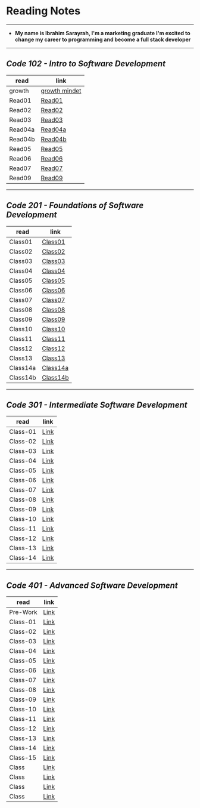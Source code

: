 # Reading Notes

___

* **My name is Ibrahim Sarayrah, I'm a marketing graduate I'm excited to change my career to programming and become a full stack developer**

___

## *Code 102 - Intro to Software Development*

| read        | link |
| ----------- | ----------- |
| growth      | [growth mindet](reading-notes-102/GrowthMindset.md) |
| Read01      | [Read01](reading-notes-102/Read01.md)      |
| Read02      | [Read02](reading-notes-102/Read02.md)      |
| Read03      | [Read03](reading-notes-102/Read03.md)      |
| Read04a     | [Read04a](reading-notes-102/Read04a.md)    |
| Read04b     | [Read04b](reading-notes-102/Read04b.md)    |
| Read05      | [Read05](reading-notes-102/Read05.md)      |
| Read06      | [Read06](reading-notes-102/Read06.md)      |
| Read07      | [Read07](reading-notes-102/Read07.md)      |
| Read09      | [Read09](reading-notes-102/Read09.md)      |

___

## *Code 201 - Foundations of Software Development*

| read        | link |
| ----------- | ----------- |
|   Class01   | [Class01](reading-notes-201/Class01.md)    |
|   Class02   | [Class02](reading-notes-201/Class02.md)    |
|   Class03   | [Class03](reading-notes-201/Class03.md)    |
|   Class04   | [Class04](reading-notes-201/Class04.md)    |
|   Class05   | [Class05](reading-notes-201/Class05.md)    |
|   Class06   | [Class06](reading-notes-201/Class06.md)    |
|   Class07   | [Class07](reading-notes-201/Class07.md)    |
|   Class08   | [Class08](reading-notes-201/Class08.md)    |
|   Class09   | [Class09](reading-notes-201/Class09.md)    |
|   Class10   | [Class10](reading-notes-201/Class10.md)    |
|   Class11   | [Class11](reading-notes-201/Class11.md)    |
|   Class12   | [Class12](reading-notes-201/Class12.md)    |
|   Class13   | [Class13](reading-notes-201/Class13.md)    |
|   Class14a  | [Class14a](reading-notes-201/Class14a.md)  |
|   Class14b  | [Class14b](reading-notes-201/Class14b.md)  |

___

## *Code 301 - Intermediate Software Development*

| read         | link   |
| -----------  | ----------- |
|   Class-01   | [Link](reading-notes-301/Class-01.md) |
|   Class-02   | [Link](reading-notes-301/Class-02.md) |
|   Class-03   | [Link](reading-notes-301/Class-03.md) |
|   Class-04   | [Link](reading-notes-301/Class-04.md) |
|   Class-05   | [Link](reading-notes-301/Class-05.md) |
|   Class-06   | [Link](reading-notes-301/Class-06.md) |
|   Class-07   | [Link](reading-notes-301/Class-07.md) |
|   Class-08   | [Link](reading-notes-301/Class-08.md) |
|   Class-09   | [Link](reading-notes-301/Class-09.md) |
|   Class-10   | [Link](reading-notes-301/Class-10.md) |
|   Class-11   | [Link](reading-notes-301/Class-11.md) |
|   Class-12   | [Link](reading-notes-301/Class-12.md) |
|   Class-13   | [Link](reading-notes-301/Class-13.md) |
|   Class-14   | [Link](reading-notes-301/Class-14.md) |

___

## *Code 401 - Advanced Software Development*

| read         | link   |
| -----------  | ----------- |
|   Pre-Work   | [Link](reading-notes-401/pre-work.md) |
|   Class-01   | [Link](reading-notes-401/Class-01.md) |
|   Class-02   | [Link](reading-notes-401/Class-02.md) |
|   Class-03   | [Link](reading-notes-401/Class-03.md) |
|   Class-04   | [Link](reading-notes-401/Class-04.md) |
|   Class-05   | [Link](reading-notes-401/Class-05.md) |
|   Class-06   | [Link](reading-notes-401/Class-06.md) |
|   Class-07   | [Link](reading-notes-401/Class-07.md) |
|   Class-08   | [Link](reading-notes-401/Class-08.md) |
|   Class-09   | [Link](reading-notes-401/Class-09.md) |
|   Class-10   | [Link](reading-notes-401/Class-10.md) |
|   Class-11   | [Link](reading-notes-401/Class-11.md) |
|   Class-12   | [Link](reading-notes-401/Class-12.md) |
|   Class-13   | [Link](reading-notes-401/Class-13.md) |
|   Class-14   | [Link](reading-notes-401/Class-14.md) |
|   Class-15   | [Link](reading-notes-401/Class-15.md) |
|   Class   | [Link]() |
|   Class   | [Link]() |
|   Class   | [Link]() |
|   Class   | [Link]() |
